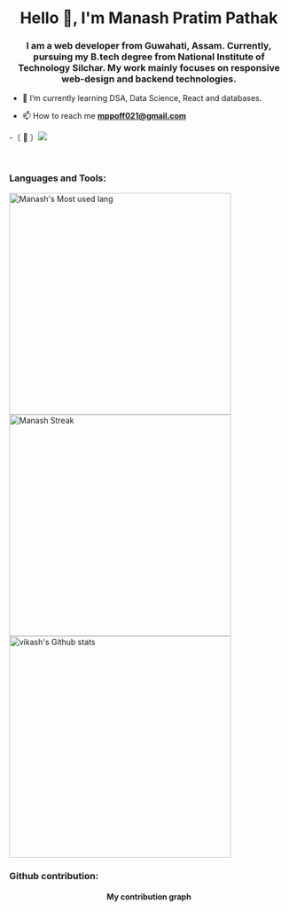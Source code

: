 <h1 align="center">Hello 👋, I'm Manash Pratim Pathak</h1>
<h3 align="center">
  I am a web developer from Guwahati, Assam. Currently, pursuing my B.tech degree from National Institute of Technology Silchar. My work mainly focuses on responsive web-design and backend technologies.</h3>

- 🌱 I’m currently learning DSA, Data Science, React and databases.

- 📫 How to reach me **mppoff021@gmail.com**

-〔 👀 〕![](https://komarev.com/ghpvc/?username=ManashPratimPathak&color=dc143c)

<br>

<h3 align="left">Languages and Tools:</h3>


<img  width="400em" src="https://github-readme-stats.vercel.app/api/top-langs?username=ManashPratimPathak&show_icons=true&locale=en&layout=compact&theme=radical" alt="Manash's Most used lang" />
<img  width="400em"   src="https://github-readme-streak-stats.herokuapp.com/?user=ManashPratimPathak&theme=radical" alt="Manash Streak" />
<img  width="400em" align="center" alt="vikash's Github stats"  src="https://github-readme-stats.vercel.app/api?username=ManashPratimPathak&show_icons=true&count_private=true&theme=radical" /> 

### Github contribution:
	  
<h4 align="center">My contribution graph</h4>

